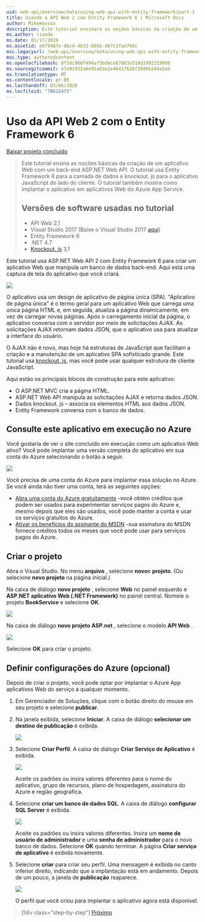 ```yaml
---
uid: web-api/overview/data/using-web-api-with-entity-framework/part-1
title: Usando a API Web 2 com Entity Framework 6 | Microsoft Docs
author: MikeWasson
description: Este tutorial ensinará as noções básicas da criação de um aplicativo Web com um back-end ASP.NET Web API. O tutorial usa Entity Framework 6 para o Lay-in de dados...
ms.author: riande
ms.date: 01/17/2019
ms.assetid: e879487e-dbcd-4b33-b092-d67c37ae768c
msc.legacyurl: /web-api/overview/data/using-web-api-with-entity-framework/part-1
msc.type: authoredcontent
ms.openlocfilehash: 0f5dc960f494af5bd4ce87863a510d1892319908
ms.sourcegitcommit: e7e91932a6e91a63e2e46417626f39d6b244a3ab
ms.translationtype: MT
ms.contentlocale: pt-BR
ms.lasthandoff: 03/06/2020
ms.locfileid: "78622475"
---
```

# <a name="using-web-api-2-with-entity-framework-6"></a>Uso da API Web 2 com o Entity Framework 6

[Baixar projeto concluído](https://github.com/MikeWasson/BookService)

> Este tutorial ensina as noções básicas da criação de um aplicativo Web com um back-end ASP.NET Web API. O tutorial usa Entity Framework 6 para a camada de dados e knockout. js para o aplicativo JavaScript do lado do cliente. O tutorial também mostra como implantar o aplicativo em aplicativos Web do Azure App Service.
>
> ## <a name="software-versions-used-in-the-tutorial"></a>Versões de software usadas no tutorial
>
> - API Web 2,1
> - Visual Studio 2017 (Baixe o Visual Studio 2017 [aqui](https://visualstudio.microsoft.com/downloads/?utm_medium=microsoft&utm_source=docs.microsoft.com&utm_campaign=button+cta&utm_content=download+vs2017))
> - Entity Framework 6
> - .NET 4.7
> - [Knockout. js](http://knockoutjs.com/) 3,1

Este tutorial usa ASP.NET Web API 2 com Entity Framework 6 para criar um aplicativo Web que manipula um banco de dados back-end. Aqui está uma captura de tela do aplicativo que você criará.

[![](part-1/_static/image2.png)](part-1/_static/image1.png)

O aplicativo usa um design de aplicativo de página única (SPA). "Aplicativo de página única" é o termo geral para um aplicativo Web que carrega uma única página HTML e, em seguida, atualiza a página dinamicamente, em vez de carregar novas páginas. Após o carregamento inicial da página, o aplicativo conversa com o servidor por meio de solicitações AJAX. As solicitações AJAX retornam dados JSON, que o aplicativo usa para atualizar a interface do usuário.

O AJAX não é novo, mas hoje há estruturas de JavaScript que facilitam a criação e a manutenção de um aplicativo SPA sofisticado grande. Este tutorial usa [knockout. js](http://knockoutjs.com/), mas você pode usar qualquer estrutura de cliente JavaScript.

Aqui estão os principais blocos de construção para este aplicativo:

- O ASP.NET MVC cria a página HTML.
- ASP.NET Web API manipula as solicitações AJAX e retorna dados JSON.
- Dados knockout. js – associa os elementos HTML aos dados JSON.
- Entity Framework conversa com o banco de dados.

## <a name="see-this-app-running-on-azure"></a>Consulte este aplicativo em execução no Azure

Você gostaria de ver o site concluído em execução como um aplicativo Web ativo? Você pode implantar uma versão completa do aplicativo em sua conta do Azure selecionando o botão a seguir.

[![](http://azuredeploy.net/deploybutton.png)](https://azuredeploy.net/?WT.mc_id=deploy_azure_aspnet&repository=https://github.com/tfitzmac/BookService)

Você precisa de uma conta do Azure para implantar essa solução no Azure. Se você ainda não tiver uma conta, terá as seguintes opções:

- [Abra uma conta do Azure gratuitamente](https://azure.microsoft.com/pricing/free-trial/?WT.mc_id=A443DD604) -você obtém créditos que podem ser usados para experimentar serviços pagos do Azure e, mesmo depois que eles são usados, você pode manter a conta e usar os serviços gratuitos do Azure.
- [Ativar os benefícios do assinante do MSDN](https://azure.microsoft.com/pricing/member-offers/msdn-benefits-details/?WT.mc_id=A443DD604) -sua assinatura do MSDN fornece créditos todos os meses que você pode usar para serviços pagos do Azure.

## <a name="create-the-project"></a>Criar o projeto

Abra o Visual Studio. No menu **arquivo** , selecione **novo**e **projeto**. (Ou selecione **novo projeto** na página inicial.)

Na caixa de diálogo **novo projeto** , selecione **Web** no painel esquerdo e **ASP.NET aplicativo Web (.NET Framework)** no painel central. Nomeie o projeto **BookService** e selecione **OK**.

[![](part-1/_static/image11.png)](part-1/_static/image11.png)

Na caixa de diálogo **novo projeto ASP.net** , selecione o modelo **API Web** .

[![](part-1/_static/image12.png)](part-1/_static/image12.png)

Selecione **OK** para criar o projeto.

## <a name="configure-azure-settings-optional"></a>Definir configurações do Azure (opcional)

Depois de criar o projeto, você pode optar por implantar o Azure App aplicativos Web do serviço a qualquer momento. 

1. Em Gerenciador de Soluções, clique com o botão direito do mouse em seu projeto e selecione **publicar**.

2. Na janela exibida, selecione **Iniciar**. A caixa de diálogo **selecionar um destino de publicação** é exibida.

   [![](part-1/_static/image14.png)](part-1/_static/image14.png)

3. Selecione **Criar Perfil**. A caixa de diálogo **Criar Serviço de Aplicativo** é exibida.

   [![](part-1/_static/image15.png)](part-1/_static/image15.png)

   Aceite os padrões ou insira valores diferentes para o nome do aplicativo, grupo de recursos, plano de hospedagem, assinatura do Azure e região geográfica. 

4. Selecione **criar um banco de dados SQL**. A caixa de diálogo **configurar SQL Server** é exibida. 

   [![](part-1/_static/image16.png)](part-1/_static/image16.png)

   Aceite os padrões ou insira valores diferentes. Insira um **nome de usuário de administrador** e uma **senha de administrador** para o novo banco de dados. Selecione **OK** quando terminar. A página **Criar serviço de aplicativo** é exibida novamente.

5. Selecione **criar** para criar seu perfil. Uma mensagem é exibida no canto inferior direito, indicando que a implantação está em andamento. Depois de um pouco, a janela de **publicação** reaparece.

    [![](part-1/_static/image17.png)](part-1/_static/image17.png)
   
    O perfil que você criou para implantar o aplicativo agora está disponível. 

> [!div class="step-by-step"]
> [Próximo](part-2.md)
